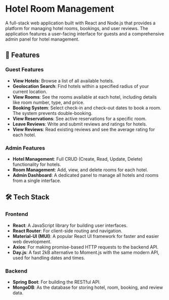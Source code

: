 # Hotel Room Management

A full-stack web application built with React and Node.js that provides a platform for managing hotel rooms, bookings, and user reviews. The application features a user-facing interface for guests and a comprehensive admin panel for hotel management.

## 🏨 Features

### Guest Features

* **View Hotels**: Browse a list of all available hotels.
* **Geolocation Search**: Find hotels within a specified radius of your current location.
* **View Rooms**: See the rooms available at each hotel, including details like room number, type, and price.
* **Booking System**: Select check-in and check-out dates to book a room. The system prevents double-booking.
* **View Reservations**: See active reservations for a specific room.
* **Leave Reviews**: Write and submit reviews and ratings for hotels.
* **View Reviews**: Read existing reviews and see the average rating for each hotel.

### Admin Features

* **Hotel Management**: Full CRUD (Create, Read, Update, Delete) functionality for hotels.
* **Room Management**: Add, view, and delete rooms for each hotel.
* **Admin Dashboard**: A dedicated panel to manage all hotels and rooms from a single interface.

## 🛠️ Tech Stack

### Frontend

* **React**: A JavaScript library for building user interfaces.
* **React Router**: For client-side routing and navigation.
* **Material-UI (MUI)**: A popular React UI framework for faster and easier web development.
* **Axios**: For making promise-based HTTP requests to the backend API.
* **Day.js**: A fast 2kB alternative to Moment.js with the same modern API, used for handling dates and times.

### Backend

* **Spring Boot**: For building the RESTful API.
* **MongoDB**: As the database for storing hotel, room, booking, and review data.
